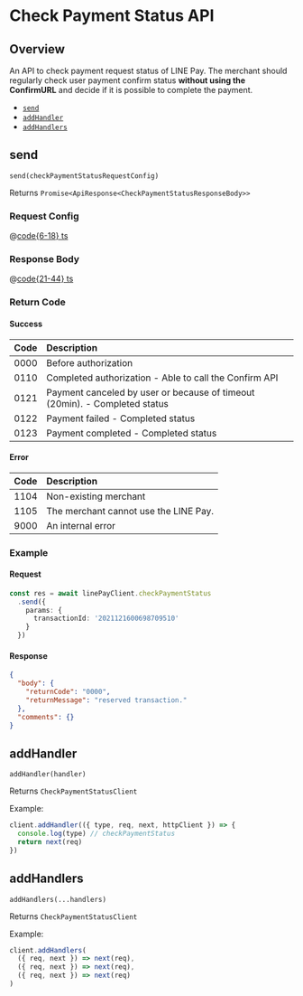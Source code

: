 # Check Payment Status API

## Overview

An API to check payment request status of LINE Pay. The merchant should regularly check user payment confirm status **without using the ConfirmURL** and decide if it is possible to complete the payment.

- [`send`](#send)
- [`addHandler`](#addhandler)
- [`addHandlers`](#addhandlers)

## send

```js:no-line-numbers
send(checkPaymentStatusRequestConfig)
```

Returns `Promise<ApiResponse<CheckPaymentStatusResponseBody>>`

### Request Config

@[code{6-18} ts](@/line-pay-api/check-payment-status.ts)

### Response Body

@[code{21-44} ts](@/line-pay-api/check-payment-status.ts)

### Return Code

#### Success

Code | Description
:----:|:------------------------
0000 | Before authorization
0110 | Completed authorization - Able to call the Confirm API
0121 | Payment canceled by user or because of timeout (20min). - Completed status
0122 | Payment failed - Completed status
0123 | Payment completed - Completed status

#### Error

Code | Description
:----:|:------------------------
1104 | Non-existing merchant
1105 | The merchant cannot use the LINE Pay.
9000 | An internal error

### Example

#### Request
```ts
const res = await linePayClient.checkPaymentStatus
  .send({
    params: {
      transactionId: '2021121600698709510'
    }
  })
```

#### Response
```json
{
  "body": {
    "returnCode": "0000",
    "returnMessage": "reserved transaction."
  },
  "comments": {}
}
```

## addHandler

```js:no-line-numbers
addHandler(handler)
```

Returns `CheckPaymentStatusClient`

Example:
```js
client.addHandler(({ type, req, next, httpClient }) => {
  console.log(type) // checkPaymentStatus
  return next(req)
})
```

## addHandlers

```js:no-line-numbers
addHandlers(...handlers)
```

Returns `CheckPaymentStatusClient`

Example:
```js
client.addHandlers(
  ({ req, next }) => next(req),
  ({ req, next }) => next(req),
  ({ req, next }) => next(req)
)
```
